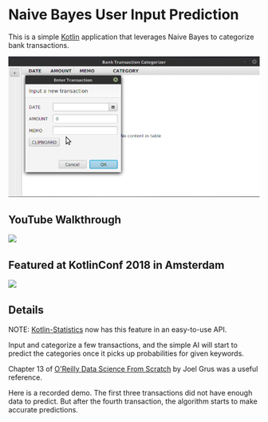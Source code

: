 # Naive Bayes User Input Prediction

This is a simple [Kotlin](http://kotlinlang.org/) application that leverages Naive Bayes to categorize bank transactions.

![](demo_animation.gif)


## YouTube Walkthrough

[![](https://img.youtube.com/vi/JLSdW60t898/hqdefault.jpg)](https://www.youtube.com/watch?v=JLSdW60t898)

## Featured at KotlinConf 2018 in Amsterdam

[![](https://img.youtube.com/vi/-zTqtEcnM7A/hqdefault.jpg)](https://youtu.be/-zTqtEcnM7A)




## Details


NOTE: [Kotlin-Statistics](https://github.com/thomasnield/kotlin-statistics#naive-bayes-classifier) now has this feature in an easy-to-use API. 

Input and categorize a few transactions, and the simple AI will start to predict the categories once it picks up probabilities for given keywords.

Chapter 13 of [O'Reilly Data Science From Scratch](http://a.co/i6i5wEX ) by Joel Grus was a useful reference. 

Here is a recorded demo. The first three transactions did not have enough data to predict. But after the fourth transaction, the algorithm starts to make accurate predictions.



